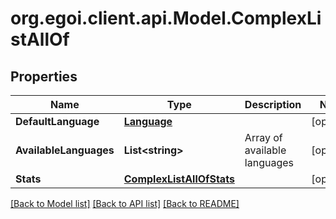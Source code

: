 
# org.egoi.client.api.Model.ComplexListAllOf

## Properties

Name | Type | Description | Notes
------------ | ------------- | ------------- | -------------
**DefaultLanguage** | [**Language**](Language.md) |  | [optional] 
**AvailableLanguages** | **List&lt;string&gt;** | Array of available languages | [optional] 
**Stats** | [**ComplexListAllOfStats**](ComplexListAllOfStats.md) |  | [optional] 

[[Back to Model list]](../README.md#documentation-for-models)
[[Back to API list]](../README.md#documentation-for-api-endpoints)
[[Back to README]](../README.md)

